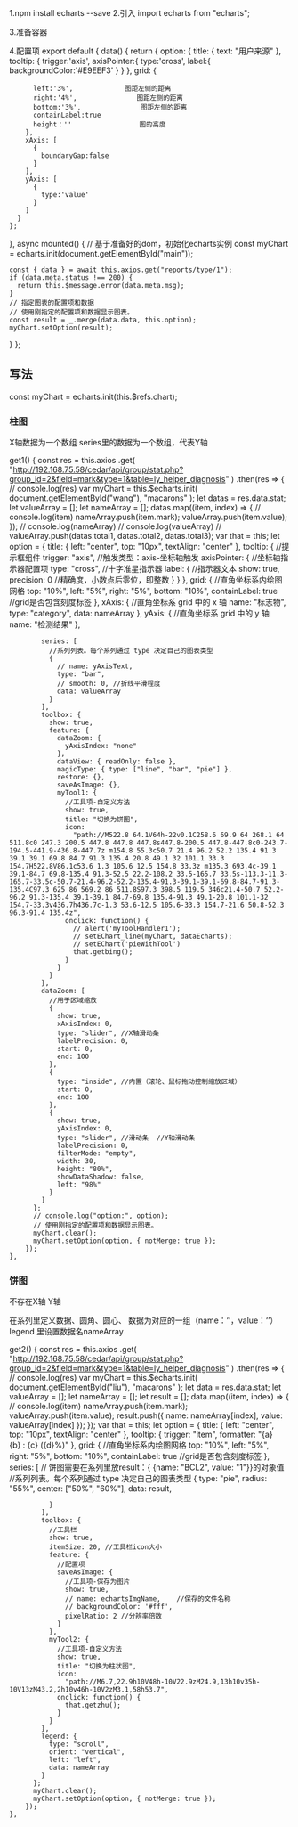 


1.npm install echarts --save
2.引入 import echarts from "echarts";

3.准备容器

4.配置项
export default {
  data() {
    return {
      option: {
          <!-- 标题 -->
        title: {
          text: "用户来源"
        },
        <!-- 一些小功能下载切换 -->
        tooltip: {
          trigger:'axis',
          axisPointer:{
            type:'cross',
            label:{
              backgroundColor:'#E9EEF3'
            }
          }
        },
        <!-- 位置设置 ，依赖于包裹容器-->
        grid: {
           
          left:'3%',             图距左侧的距离
          right:'4%',               图距左侧的距离
          bottom:'3%',               图距左侧的距离
          containLabel:true     
          height：''                 图的高度
        },
        xAxis: [
          {
            boundaryGap:false
          }
        ],
        yAxis: [
          {
            type:'value'
          }
        ]
      }
    };
  },
  async mounted() {
    // 基于准备好的dom，初始化echarts实例
    const myChart = echarts.init(document.getElementById("main"));

    const { data } = await this.axios.get("reports/type/1");
    if (data.meta.status !== 200) {
      return this.$message.error(data.meta.msg);
    }
    // 指定图表的配置项和数据
    // 使用刚指定的配置项和数据显示图表。
    const result = _.merge(data.data, this.option);
    myChart.setOption(result);
  }
};



## 写法
<div ref="chart"> </div>
const myChart = echarts.init(this.$refs.chart);



### 柱图
X轴数据为一个数组
series里的数据为一个数组，代表Y轴


get1() {
      const res = this.axios
        .get(
          "http://192.168.75.58/cedar/api/group/stat.php?group_id=2&field=mark&type=1&table=ly_helper_diagnosis"
        )
        .then(res => {
          // console.log(res)
          var myChart = this.$echarts.init(
            document.getElementById("wang"),
            "macarons"
          );
          let datas = res.data.stat;
          let valueArray = [];
          let nameArray = [];
          datas.map((item, index) => {
            // console.log(item)
            nameArray.push(item.mark);
            valueArray.push(item.value);
          });
          // console.log(nameArray)
          // console.log(valueArray)
          // valueArray.push(datas.total1, datas.total2, datas.total3);
          var that = this;
          let option = {
            title: {
              left: "center",
              top: "10px",
              textAlign: "center"
            },
            tooltip: {
              //提示框组件
              trigger: "axis", //触发类型：axis-坐标轴触发
              axisPointer: {
                //坐标轴指示器配置项
                type: "cross", //十字准星指示器
                label: {
                  //指示器文本
                  show: true,
                  precision: 0 //精确度，小数点后零位，即整数
                }
              }
            },
            grid: {
              //直角坐标系内绘图网格
              top: "10%",
              left: "5%",
              right: "5%",
              bottom: "10%",
              containLabel: true //grid是否包含刻度标签
            },
            xAxis: {
              //直角坐标系 grid 中的 x 轴
              name: "标志物",
              type: "category",
              data: nameArray
            },
            yAxis: {
              //直角坐标系 grid 中的 y 轴
              name: "检测结果"
            },

            series: [
              //系列列表。每个系列通过 type 决定自己的图表类型
              {
                // name: yAxisText,
                type: "bar",
                // smooth: 0, //折线平滑程度
                data: valueArray
              }
            ],
            toolbox: {
              show: true,
              feature: {
                dataZoom: {
                  yAxisIndex: "none"
                },
                dataView: { readOnly: false },
                magicType: { type: ["line", "bar", "pie"] },
                restore: {},
                saveAsImage: {},
                myTool1: {
                  //工具项-自定义方法
                  show: true,
                  title: "切换为饼图",
                  icon:
                    "path://M522.8 64.1V64h-22v0.1C258.6 69.9 64 268.1 64 511.8c0 247.3 200.5 447.8 447.8 447.8s447.8-200.5 447.8-447.8c0-243.7-194.5-441.9-436.8-447.7z m154.8 55.3c50.7 21.4 96.2 52.2 135.4 91.3 39.1 39.1 69.8 84.7 91.3 135.4 20.8 49.1 32 101.1 33.3 154.7H522.8V86.1c53.6 1.3 105.6 12.5 154.8 33.3z m135.3 693.4c-39.1 39.1-84.7 69.8-135.4 91.3-52.5 22.2-108.2 33.5-165.7 33.5s-113.3-11.3-165.7-33.5c-50.7-21.4-96.2-52.2-135.4-91.3-39.1-39.1-69.8-84.7-91.3-135.4C97.3 625 86 569.2 86 511.8S97.3 398.5 119.5 346c21.4-50.7 52.2-96.2 91.3-135.4 39.1-39.1 84.7-69.8 135.4-91.3 49.1-20.8 101.1-32 154.7-33.3v436.7h436.7c-1.3 53.6-12.5 105.6-33.3 154.7-21.6 50.8-52.3 96.3-91.4 135.4z",
                  onclick: function() {
                    // alert('myToolHandler1');
                    // setEChart_line(myChart, dataEcharts);
                    // setEChart('pieWithTool')
                    that.getbing();
                  }
                }
              }
            },
            dataZoom: [
              //用于区域缩放
              {
                show: true,
                xAxisIndex: 0,
                type: "slider", //X轴滑动条
                labelPrecision: 0,
                start: 0,
                end: 100
              },
              {
                type: "inside", //内置（滚轮、鼠标拖动控制缩放区域）
                start: 0,
                end: 100
              },
              {
                show: true,
                yAxisIndex: 0,
                type: "slider", //滑动条  //Y轴滑动条
                labelPrecision: 0,
                filterMode: "empty",
                width: 30,
                height: "80%",
                showDataShadow: false,
                left: "98%"
              }
            ]
          };
          // console.log("option:", option);
          // 使用刚指定的配置项和数据显示图表。
          myChart.clear();
          myChart.setOption(option, { notMerge: true });
        });
    },





### 饼图


不存在X轴  Y轴

在系列里定义数据、圆角、圆心、
数据为对应的一组（name：‘’，value：‘’）
legend  里设置数据名nameArray


get2() {
      const res = this.axios
        .get(
          "http://192.168.75.58/cedar/api/group/stat.php?group_id=2&field=mark&type=1&table=ly_helper_diagnosis"
        )
        .then(res => {
          // console.log(res)
          var myChart = this.$echarts.init(
            document.getElementById("liu"),
            "macarons"
          );
          let data = res.data.stat;
          let valueArray = [];
          let nameArray = [];
          let result = [];
          data.map((item, index) => {
            // console.log(item)
            nameArray.push(item.mark);
            valueArray.push(item.value);
            result.push({
              name: nameArray[index],
              value: valueArray[index]
            });
          });
          var that = this;
          let option = {
            title: {
              left: "center",
              top: "10px",
              textAlign: "center"
            },
            tooltip: {
              trigger: "item",
              formatter: "{a} <br/>{b} : {c} ({d}%)"
            },
            grid: {
              //直角坐标系内绘图网格
              top: "10%",
              left: "5%",
              right: "5%",
              bottom: "10%",
              containLabel: true //grid是否包含刻度标签
            },
            series: [
              // 饼图需要在系列里放result：{ {name: "BCL2", value: "1"}}的对象值
              //系列列表。每个系列通过 type 决定自己的图表类型
              {
                type: "pie",
                radius: "55%",
                center: ["50%", "60%"],
                data: result,
                
              }
            ],
            toolbox: {
              //工具栏
              show: true,
              itemSize: 20, //工具栏icon大小
              feature: {
                //配置项
                saveAsImage: {
                  //工具项-保存为图片
                  show: true,
                  // name: echartsImgName,    //保存的文件名称
                  // backgroundColor: '#fff',
                  pixelRatio: 2 //分辨率倍数
                }
              },
              myTool2: {
                //工具项-自定义方法
                show: true,
                title: "切换为柱状图",
                icon:
                  "path://M6.7,22.9h10V48h-10V22.9zM24.9,13h10v35h-10V13zM43.2,2h10v46h-10V2zM3.1,58h53.7",
                onclick: function() {
                  that.getzhu();
                }
              }
            },
            legend: {
              type: "scroll",
              orient: "vertical",
              left: "left",
              data: nameArray
            }
          };
          myChart.clear();
          myChart.setOption(option, { notMerge: true });
        });
    },
